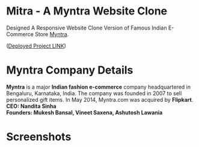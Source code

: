 # Mitra - A Myntra Website Clone
Designed A Responsive Website Clone Version of Famous Indian E-Commerce Store [Myntra](https://www.myntra.com/).

([Deployed Project LINK](https://anshsinghsonkhia.github.io/Mitra-A-Myntra-Website-Clone/))


# Myntra Company Details
**Myntra** is a major **Indian fashion e-commerce** company headquartered in Bengaluru, Karnataka, India. The company was founded in 2007 to sell personalized gift items. In May 2014, Myntra.com was acquired by **Flipkart**. <br>
**CEO: Nandita Sinha** <br>
**Founders: Mukesh Bansal, Vineet Saxena, Ashutosh Lawania**


# Screenshots
